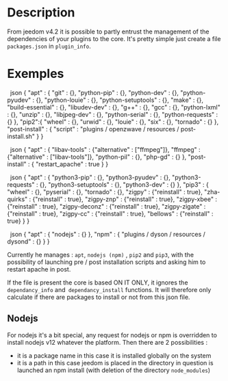# Description

From jeedom v4.2 it is possible to partly entrust the management of the dependencies of your plugins to the core. It's pretty simple just create a file ``packages.json`` in ``plugin_info``.

# Exemples

`` ``json
{
  "apt" : {
    "git" : {},
    "python-pip" : {},
    "python-dev" : {},
    "python-pyudev" : {},
    "python-louie" : {},
    "python-setuptools" : {},
    "make" : {},
    "build-essential" : {},
    "libudev-dev" : {},
    "g++" : {},
    "gcc" : {},
    "python-lxml" : {},
    "unzip" : {},
    "libjpeg-dev" : {},
    "python-serial" : {},
    "python-requests" : {}
  },
  "pip2":{
    "wheel" : {},
    "urwid" : {},
    "louie" : {},
    "six" : {},
    "tornado" : {}
  },
  "post-install" : {
    "script" : "plugins / openzwave / resources / post-install.sh"
  }
}
`` ``

`` ``json
{
  "apt" : {
    "libav-tools" : {"alternative" : ["ffmpeg"]},
    "ffmpeg" : {"alternative" : ["libav-tools"]},
    "python-pil" : {},
    "php-gd" : {}
  },
  "post-install" : {
    "restart_apache" : true
  }
}
`` ``

`` ``json
{
  "apt" : {
    "python3-pip" : {},
    "python3-pyudev" : {},
    "python3-requests" : {},
    "python3-setuptools" : {},
    "python3-dev" : {}
  },
  "pip3" : {
    "wheel" : {},
    "pyserial" : {},
    "tornado" : {},
    "zigpy" : {"reinstall" : true},
    "zha-quirks" : {"reinstall" : true},
    "zigpy-znp" : {"reinstall" : true},
    "zigpy-xbee" : {"reinstall" : true},
    "zigpy-deconz" : {"reinstall" : true},
    "zigpy-zigate" : {"reinstall" : true},
    "zigpy-cc" : {"reinstall" : true},
    "bellows" : {"reinstall" : true}
  }
}
`` ``

`` ``json
{
  "apt" : {
    "nodejs" : {}
  },
  "npm" : {
    "plugins / dyson / resources / dysond"  : {}
  }
}
`` ``

Currently he manages : ``apt``, ``nodejs (npm)`` , ``pip2`` and ``pip3``, with the possibility of launching pre / post installation scripts and asking him to restart apache in post.

If the file is present the core is based ON IT ONLY, it ignores the `dependancy_info` and` dependancy_install` functions. It will therefore only calculate if there are packages to install or not from this json file.

## Nodejs

For nodejs it's a bit special, any request for nodejs or npm is overridden to install nodejs v12 whatever the platform. Then there are 2 possibilities :

- it is a package name in this case it is installed globally on the system
- it is a path in this case jeedom is placed in the directory in question is launched an npm install (with deletion of the directory ``node_modules``)
